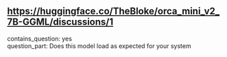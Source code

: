 ## https://huggingface.co/TheBloke/orca_mini_v2_7B-GGML/discussions/1

contains_question: yes  
question_part: Does this model load as expected for your system